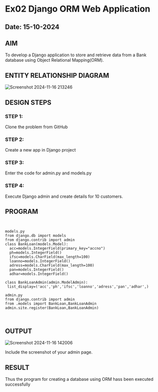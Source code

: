 # Ex02 Django ORM Web Application
## Date: 15-10-2024

## AIM
To develop a Django application to store and retrieve data from a Bank database using Object Relational Mapping(ORM).

## ENTITY RELATIONSHIP DIAGRAM
![Screenshot 2024-11-16 213246](https://github.com/user-attachments/assets/c1fe90b7-99fe-44ca-abd7-d5c4b52f677e)


## DESIGN STEPS

### STEP 1:
Clone the problem from GitHub

### STEP 2:
Create a new app in Django project

### STEP 3:
Enter the code for admin.py and models.py

### STEP 4:
Execute Django admin and create details for 10 customers.

## PROGRAM
```


models.py
from django.db import models
from django.contrib import admin 
class BankLoan(models.Model):
  acc=models.IntegerField(primary_key="accno")
  ph=models.IntegerField()
  ifsc=models.CharField(max_length=100)
  loanno=models.IntegerField()
  adress=models.CharField(max_length=100)
  pan=models.IntegerField()
  adhar=models.IntegerField()

class BankLoanAdmin(admin.ModelAdmin):
 list_display=('acc','ph','ifsc','loanno','adress','pan','adhar',)

admin.py
from django.contrib import admin
from .models import BankLoan,BankLoanAdmin
admin.site.register(BankLoan,BankLoanAdmin)



```

## OUTPUT
![Screenshot 2024-11-16 142006](https://github.com/user-attachments/assets/3e2cf28a-d8b7-48c2-9466-d840f5955400)


Include the screenshot of your admin page.


## RESULT
Thus the program for creating a database using ORM hass been executed successfully
